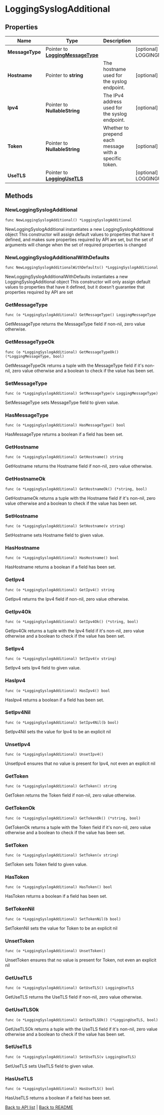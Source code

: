 # LoggingSyslogAdditional

## Properties

Name | Type | Description | Notes
------------ | ------------- | ------------- | -------------
**MessageType** | Pointer to [**LoggingMessageType**](LoggingMessageType.md) |  | [optional] [default to LOGGINGMESSAGETYPE_CLASSIC]
**Hostname** | Pointer to **string** | The hostname used for the syslog endpoint. | [optional] 
**Ipv4** | Pointer to **NullableString** | The IPv4 address used for the syslog endpoint. | [optional] 
**Token** | Pointer to **NullableString** | Whether to prepend each message with a specific token. | [optional] [default to "null"]
**UseTLS** | Pointer to [**LoggingUseTLS**](LoggingUseTLS.md) |  | [optional] [default to LOGGINGUSETLS_no_tls]

## Methods

### NewLoggingSyslogAdditional

`func NewLoggingSyslogAdditional() *LoggingSyslogAdditional`

NewLoggingSyslogAdditional instantiates a new LoggingSyslogAdditional object
This constructor will assign default values to properties that have it defined,
and makes sure properties required by API are set, but the set of arguments
will change when the set of required properties is changed

### NewLoggingSyslogAdditionalWithDefaults

`func NewLoggingSyslogAdditionalWithDefaults() *LoggingSyslogAdditional`

NewLoggingSyslogAdditionalWithDefaults instantiates a new LoggingSyslogAdditional object
This constructor will only assign default values to properties that have it defined,
but it doesn't guarantee that properties required by API are set

### GetMessageType

`func (o *LoggingSyslogAdditional) GetMessageType() LoggingMessageType`

GetMessageType returns the MessageType field if non-nil, zero value otherwise.

### GetMessageTypeOk

`func (o *LoggingSyslogAdditional) GetMessageTypeOk() (*LoggingMessageType, bool)`

GetMessageTypeOk returns a tuple with the MessageType field if it's non-nil, zero value otherwise
and a boolean to check if the value has been set.

### SetMessageType

`func (o *LoggingSyslogAdditional) SetMessageType(v LoggingMessageType)`

SetMessageType sets MessageType field to given value.

### HasMessageType

`func (o *LoggingSyslogAdditional) HasMessageType() bool`

HasMessageType returns a boolean if a field has been set.

### GetHostname

`func (o *LoggingSyslogAdditional) GetHostname() string`

GetHostname returns the Hostname field if non-nil, zero value otherwise.

### GetHostnameOk

`func (o *LoggingSyslogAdditional) GetHostnameOk() (*string, bool)`

GetHostnameOk returns a tuple with the Hostname field if it's non-nil, zero value otherwise
and a boolean to check if the value has been set.

### SetHostname

`func (o *LoggingSyslogAdditional) SetHostname(v string)`

SetHostname sets Hostname field to given value.

### HasHostname

`func (o *LoggingSyslogAdditional) HasHostname() bool`

HasHostname returns a boolean if a field has been set.

### GetIpv4

`func (o *LoggingSyslogAdditional) GetIpv4() string`

GetIpv4 returns the Ipv4 field if non-nil, zero value otherwise.

### GetIpv4Ok

`func (o *LoggingSyslogAdditional) GetIpv4Ok() (*string, bool)`

GetIpv4Ok returns a tuple with the Ipv4 field if it's non-nil, zero value otherwise
and a boolean to check if the value has been set.

### SetIpv4

`func (o *LoggingSyslogAdditional) SetIpv4(v string)`

SetIpv4 sets Ipv4 field to given value.

### HasIpv4

`func (o *LoggingSyslogAdditional) HasIpv4() bool`

HasIpv4 returns a boolean if a field has been set.

### SetIpv4Nil

`func (o *LoggingSyslogAdditional) SetIpv4Nil(b bool)`

 SetIpv4Nil sets the value for Ipv4 to be an explicit nil

### UnsetIpv4
`func (o *LoggingSyslogAdditional) UnsetIpv4()`

UnsetIpv4 ensures that no value is present for Ipv4, not even an explicit nil
### GetToken

`func (o *LoggingSyslogAdditional) GetToken() string`

GetToken returns the Token field if non-nil, zero value otherwise.

### GetTokenOk

`func (o *LoggingSyslogAdditional) GetTokenOk() (*string, bool)`

GetTokenOk returns a tuple with the Token field if it's non-nil, zero value otherwise
and a boolean to check if the value has been set.

### SetToken

`func (o *LoggingSyslogAdditional) SetToken(v string)`

SetToken sets Token field to given value.

### HasToken

`func (o *LoggingSyslogAdditional) HasToken() bool`

HasToken returns a boolean if a field has been set.

### SetTokenNil

`func (o *LoggingSyslogAdditional) SetTokenNil(b bool)`

 SetTokenNil sets the value for Token to be an explicit nil

### UnsetToken
`func (o *LoggingSyslogAdditional) UnsetToken()`

UnsetToken ensures that no value is present for Token, not even an explicit nil
### GetUseTLS

`func (o *LoggingSyslogAdditional) GetUseTLS() LoggingUseTLS`

GetUseTLS returns the UseTLS field if non-nil, zero value otherwise.

### GetUseTLSOk

`func (o *LoggingSyslogAdditional) GetUseTLSOk() (*LoggingUseTLS, bool)`

GetUseTLSOk returns a tuple with the UseTLS field if it's non-nil, zero value otherwise
and a boolean to check if the value has been set.

### SetUseTLS

`func (o *LoggingSyslogAdditional) SetUseTLS(v LoggingUseTLS)`

SetUseTLS sets UseTLS field to given value.

### HasUseTLS

`func (o *LoggingSyslogAdditional) HasUseTLS() bool`

HasUseTLS returns a boolean if a field has been set.


[Back to API list](../README.md#documentation-for-api-endpoints) | [Back to README](../README.md)

